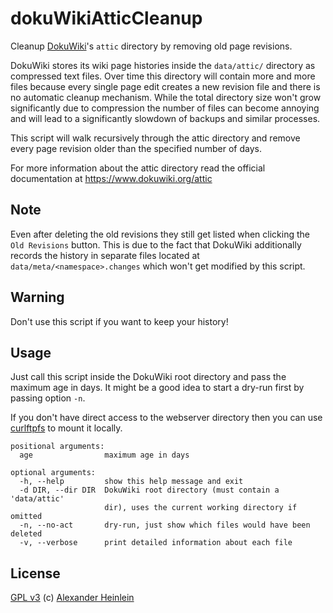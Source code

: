 dokuWikiAtticCleanup
====================

Cleanup [DokuWiki](https://www.dokuwiki.org/dokuwiki)'s `attic` directory by removing old page revisions.

DokuWiki stores its wiki page histories inside the `data/attic/` directory
as compressed text files. Over time this directory will contain more and
more files because every single page edit creates a new revision file and
there is no automatic cleanup mechanism. While the total directory size
won't grow significantly due to compression the number of files can
become annoying and will lead to a significantly slowdown of backups and
similar processes.

This script will walk recursively through the attic directory and remove
every page revision older than the specified number of days.

For more information about the attic directory read the official
documentation at https://www.dokuwiki.org/attic

Note
----
Even after deleting the old revisions they still get listed when
clicking the `Old Revisions` button. This is due to the fact that
DokuWiki additionally records the history in separate files located at
`data/meta/<namespace>.changes` which won't get modified by this script.

Warning
-------
Don't use this script if you want to keep your history!

Usage
-----
Just call this script inside the DokuWiki root directory and pass the
maximum age in days. It might be a good idea to start a dry-run first by
passing option `-n`.

If you don't have direct access to the webserver directory then you can
use [curlftpfs](http://curlftpfs.sourceforge.net/) to mount it locally.

    positional arguments:
      age                maximum age in days

    optional arguments:
      -h, --help         show this help message and exit
      -d DIR, --dir DIR  DokuWiki root directory (must contain a 'data/attic'
                         dir), uses the current working directory if omitted
      -n, --no-act       dry-run, just show which files would have been deleted
      -v, --verbose      print detailed information about each file

License
-------
[GPL v3](http://www.gnu.org/licenses/gpl.html)
(c) [Alexander Heinlein](http://choerbaert.org)
